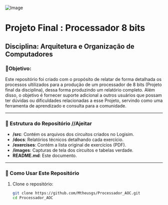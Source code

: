 ![Image](https://github.com/user-attachments/assets/8004c028-5c42-4a70-b100-4b7b6045c4a5)

# Projeto Final : Processador 8 bits

## Disciplina: Arquitetura e Organização de Computadores

### 🎯Objetivo:

Este repositório foi criado com o propósito de relatar de forma detalhada os processos ultilizados para a produção de um processador de 8 bits (Projeto final da disciplina), dessa forma produzindo um relatório completo. Além disso, o objetivo é fornecer suporte adicional a outros usuários que possam ter dúvidas ou dificuldades relacionadas a esse Projeto, servindo como uma ferramenta de aprendizado e consulta para a comunidade.


----

### 📂 Estrutura do Repositório //Ajeitar

- **/src**: Contém os arquivos dos circuitos criados no Logisim.
- **/docs**: Relatórios técnicos detalhando cada exercício.
- **/exercises**: Contém a lista original de exercícios (PDF).
- **/images**: Capturas de tela dos circuitos e tabelas verdade.
- **README.md**: Este documento.

---

### 📖 Como Usar Este Repositório

1. Clone o repositório:
   ```bash
   git clone https://github.com/Mtheusgs/Processador_AOC.git
   cd Processador_AOC
   ```

